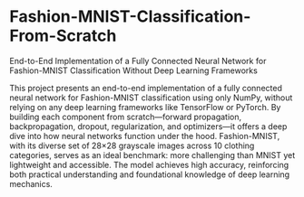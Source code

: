 # Fashion-MNIST-Classification-From-Scratch
End-to-End Implementation of a Fully Connected Neural Network for Fashion-MNIST Classification Without Deep Learning Frameworks

This project presents an end-to-end implementation of a fully connected neural network for Fashion-MNIST classification using only NumPy, without relying on any deep learning frameworks like
TensorFlow or PyTorch. By building each component from scratch—forward propagation, backpropagation, dropout, regularization, and optimizers—it offers a deep dive into how neural networks 
function under the hood. Fashion-MNIST, with its diverse set of 28×28 grayscale images across 10 clothing categories, serves as an ideal benchmark: more challenging than MNIST yet 
lightweight and accessible. The model achieves high accuracy, reinforcing both practical understanding and foundational knowledge of deep learning mechanics.
